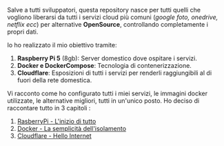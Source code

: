 Salve a tutti sviluppatori, questa repository nasce per tutti quelli che vogliono liberarsi da tutti i servizi cloud più comuni (*google foto, onedrive, netflix ecc*) per alternative **OpenSource**, controllando completamente i propri dati.

Io ho realizzato il mio obiettivo tramite:
1. **Raspberry Pi 5** (8gb): Server domestico dove ospitare i servizi.
2. **Docker e DockerCompose**: Tecnologia di contenerizzazione.
3. **Cloudflare**: Esposizioni di tutti i servizi per renderli raggiungibili al di fuori della rete domestica.

Vi racconto come ho configurato tutti i miei servizi, le immagini docker utilizzate, le alternative migliori, tutti in un'unico posto. Ho deciso di raccontare tutto in 3 capitoli :
1. [RasberryPi - L'inizio di tutto](RasberryPi-L-inizio-di-tutto.md)
2. [Docker - La semplicità dell'isolamento](Docker-La-semplicita-dell-isolamento.md)
3. [Cloudflare - Hello Internet](Cloudflare-Hello-Internet.md)



